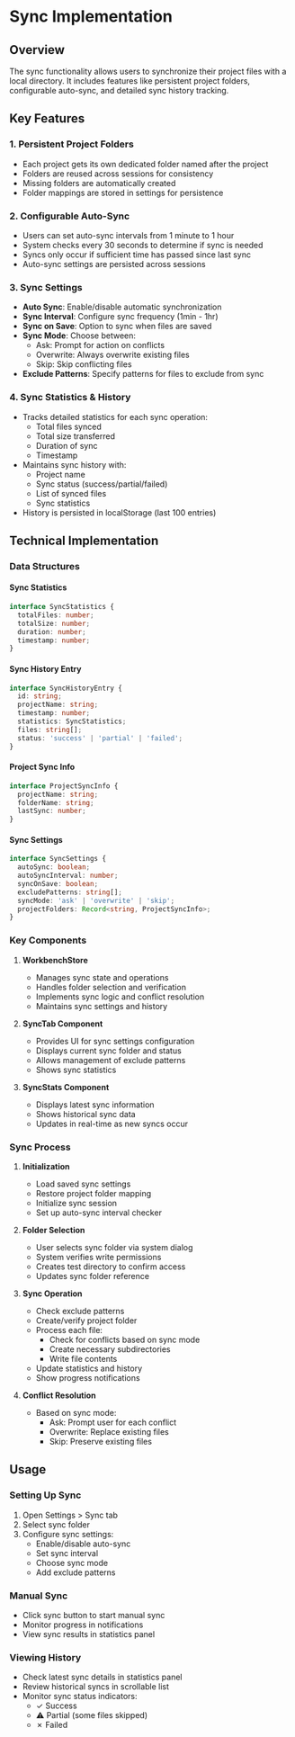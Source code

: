 # Sync Implementation

## Overview

The sync functionality allows users to synchronize their project files with a local directory. It includes features like persistent project folders, configurable auto-sync, and detailed sync history tracking.

## Key Features

### 1. Persistent Project Folders

- Each project gets its own dedicated folder named after the project
- Folders are reused across sessions for consistency
- Missing folders are automatically created
- Folder mappings are stored in settings for persistence

### 2. Configurable Auto-Sync

- Users can set auto-sync intervals from 1 minute to 1 hour
- System checks every 30 seconds to determine if sync is needed
- Syncs only occur if sufficient time has passed since last sync
- Auto-sync settings are persisted across sessions

### 3. Sync Settings

- **Auto Sync**: Enable/disable automatic synchronization
- **Sync Interval**: Configure sync frequency (1min - 1hr)
- **Sync on Save**: Option to sync when files are saved
- **Sync Mode**: Choose between:
  - Ask: Prompt for action on conflicts
  - Overwrite: Always overwrite existing files
  - Skip: Skip conflicting files
- **Exclude Patterns**: Specify patterns for files to exclude from sync

### 4. Sync Statistics & History

- Tracks detailed statistics for each sync operation:
  - Total files synced
  - Total size transferred
  - Duration of sync
  - Timestamp
- Maintains sync history with:
  - Project name
  - Sync status (success/partial/failed)
  - List of synced files
  - Sync statistics
- History is persisted in localStorage (last 100 entries)

## Technical Implementation

### Data Structures

#### Sync Statistics

```typescript
interface SyncStatistics {
  totalFiles: number;
  totalSize: number;
  duration: number;
  timestamp: number;
}
```

#### Sync History Entry

```typescript
interface SyncHistoryEntry {
  id: string;
  projectName: string;
  timestamp: number;
  statistics: SyncStatistics;
  files: string[];
  status: 'success' | 'partial' | 'failed';
}
```

#### Project Sync Info

```typescript
interface ProjectSyncInfo {
  projectName: string;
  folderName: string;
  lastSync: number;
}
```

#### Sync Settings

```typescript
interface SyncSettings {
  autoSync: boolean;
  autoSyncInterval: number;
  syncOnSave: boolean;
  excludePatterns: string[];
  syncMode: 'ask' | 'overwrite' | 'skip';
  projectFolders: Record<string, ProjectSyncInfo>;
}
```

### Key Components

1. **WorkbenchStore**

   - Manages sync state and operations
   - Handles folder selection and verification
   - Implements sync logic and conflict resolution
   - Maintains sync settings and history

2. **SyncTab Component**

   - Provides UI for sync settings configuration
   - Displays current sync folder and status
   - Allows management of exclude patterns
   - Shows sync statistics

3. **SyncStats Component**
   - Displays latest sync information
   - Shows historical sync data
   - Updates in real-time as new syncs occur

### Sync Process

1. **Initialization**

   - Load saved sync settings
   - Restore project folder mapping
   - Initialize sync session
   - Set up auto-sync interval checker

2. **Folder Selection**

   - User selects sync folder via system dialog
   - System verifies write permissions
   - Creates test directory to confirm access
   - Updates sync folder reference

3. **Sync Operation**

   - Check exclude patterns
   - Create/verify project folder
   - Process each file:
     - Check for conflicts based on sync mode
     - Create necessary subdirectories
     - Write file contents
   - Update statistics and history
   - Show progress notifications

4. **Conflict Resolution**
   - Based on sync mode:
     - Ask: Prompt user for each conflict
     - Overwrite: Replace existing files
     - Skip: Preserve existing files

## Usage

### Setting Up Sync

1. Open Settings > Sync tab
2. Select sync folder
3. Configure sync settings:
   - Enable/disable auto-sync
   - Set sync interval
   - Choose sync mode
   - Add exclude patterns

### Manual Sync

- Click sync button to start manual sync
- Monitor progress in notifications
- View sync results in statistics panel

### Viewing History

- Check latest sync details in statistics panel
- Review historical syncs in scrollable list
- Monitor sync status indicators:
  - ✓ Success
  - ⚠ Partial (some files skipped)
  - ✗ Failed
